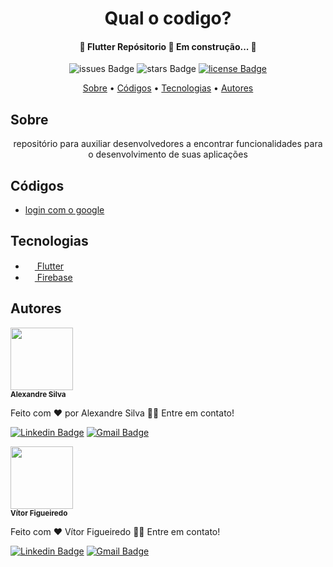 
<h1 align="center" color=""> Qual o codigo? </h1>
  
  <h4 align="center"> 
	🚧  Flutter Repósitorio 🚀 Em construção...  🚧
  </h4>

  <div align="center">
 
  ![issues Badge](https://img.shields.io/github/issues/alexandreturial/qual_o_codigo?color=%231389FD&style=flat-square)
  ![stars Badge](https://img.shields.io/github/stars/alexandreturial/qual_o_codigo?color=%231389FD&style=flat-square)
  [![license Badge](https://img.shields.io/badge/License-Apache--2.0-%230c93e4&style=flat-square)](https://github.com/alexandreturial/qual_o_codigo/blob/main/LICENSE)
 
  </div>

  <p align="center">
    <a href="#Sobre">Sobre</a> •
    <a href="#Códigos">Códigos</a> • 
    <a href="#Tecnologias">Tecnologias</a> • 
    <a href="#Autores">Autores</a>
  </p>
  
  <h2>Sobre</h2>
  
  <p align="center">
    repositório para auxiliar desenvolvedores a encontrar funcionalidades para o desenvolvimento de suas aplicações
  </p>

  <h2>Códigos</h2>
  <ul>
      <li>
        <a href="#">
          login com o google
        </a>
      </li>
    </ul>


  <h2>Tecnologias</h2>
    <ul>
      <li>
        <a href="https://flutter.dev/">
          <img src="https://cdn.iconscout.com/icon/free/png-512/flutter-2038877-1720090.png" width="15px;"/>
          Flutter
        </a>
      </li>
      <li>
        <a href="https://firebase.google.com/">
          <img
            src="https://img.icons8.com/color/452/firebase.png" width="15px;"/>
          Firebase
        </a>
      </li>
    </ul>
  
  <h2>Autores</h2>
  <div>
    <img src="https://avatars.githubusercontent.com/u/29807033?s=400&u=3c349b78c5dbbb9f6eff2719d64a726ad77e0dc1&v=4"  width="100px;" borderRadius= "50%;" alt=""/>
    <br />
    <sub><b>Alexandre Silva</b></sub>
  </div>
  
  Feito com ❤️ por Alexandre Silva 👋🏽 Entre em contato!

  [![Linkedin Badge](https://img.shields.io/badge/-Alexandre_silva-%230c93e4?style=for-the-badge&logo=LinkedIn)](https://www.linkedin.com/in/alexandre-silva-turial-62324a134/)
  [![Gmail Badge](https://img.shields.io/badge/-aleturial8%40gmail.com-%23EA4335?style=for-the-badge&logo=Gmail&logoColor=white&)](mailto:aleturial8@gmail.com)

  <div>
    <img src="https://media-exp1.licdn.com/dms/image/C4E03AQG_GXgll2xoKQ/profile-displayphoto-shrink_200_200/0/1599840532756?e=1632355200&v=beta&t=IfGTnmQwm4HWRz05fDjbMWAtgKEmgPOXSgiIKsBvQsY"  width="100px;" borderRadius= "50%;" alt=""/>
    <br />
    <sub><b>Vítor Figueiredo</b></sub>
  </div>
  
  Feito com ❤️ Vítor Figueiredo 👋🏽 Entre em contato!

  [![Linkedin Badge](https://img.shields.io/badge/-V%C3%ADtor%20Figueiredo-%230c93e4?style=for-the-badge&logo=LinkedIn)](https://www.linkedin.com/in/vfig/)
  [![Gmail Badge](https://img.shields.io/badge/-eliotefig%40gmail.com-%23EA4335?style=for-the-badge&logo=Gmail&logoColor=white&)](mailto:eliotefig@gmail.com)

 